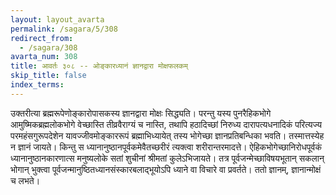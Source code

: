 ```yaml
---
layout: layout_avarta
permalink: /sagara/5/308
redirect_from:
  - /sagara/308
avarta_num: 308
title: आवर्तः ३०८ -- ओङ्कारध्यानं ज्ञानद्वारा मोक्षफलकम्
skip_title: false
index_terms: 
---
```


उक्तरीत्या ब्रह्मरूपेणोङ्कारोपासकस्य ज्ञानद्वारा मोक्षः सिद्ध्यति।
परन्तु यस्य पुनरैहिकभोगे आमुष्मिकब्रह्मलोकभोगे वेच्छास्ति तीव्रवैराग्यं
च नास्ति, तथापि हठादिच्छां निरुध्य दारापत्यधनादिकं परित्यज्य परमहंसगुरूपदेशेन यावज्जीवमोङ्काररूपं ब्रह्माभिध्यायेत् तस्य भोगेच्छा ज्ञानप्रतिबन्धिका भवति। तस्मात्तस्येह न ज्ञानं जायते। किन्तु स ध्यानानुष्ठानपूर्वकमेवैतच्छरीरं त्यक्त्वा शरीरान्तरमादत्ते। ऐहिकभोगेच्छानिरोधपूर्वकं
ध्यानानुष्ठानकारणात्स मनुष्यलोके सतां शुचीनां श्रीमतां कुलेऽभिजायते। तत्र
पूर्वजन्मेच्छाविषयभूतान् सकलान् भोगान् भुक्त्वा पूर्वजन्मानुष्ठितध्यानसंस्कारबलाद्भूयोऽपि ध्याने वा विचारे वा प्रवर्तते। ततो ज्ञानम्, ज्ञानान्मोक्षं च लभते।
